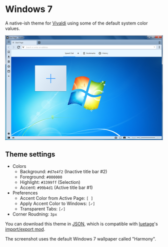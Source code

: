 # Windows 7

A native-ish theme for [Vivaldi](https://vivaldi.com) using some of the default system color values.

![Screenshot](screenshot.png)

## Theme settings

* Colors
  * Background: `#d7e4f2` (Inactive title bar #2)
  * Foreground: `#000000`
  * Highlight: `#3399ff` (Selection)
  * Accent: `#99b4d1` (Active title bar #1)
* Preferences
  * Accent Color from Active Page: `[ ]`
  * Apply Accent Color to Windows: `[✓]`
  * Transparent Tabs: `[✓]`
* Corner Roudning: `3px`

You can download this theme in [JSON](theme.json), which is compatible with [luetage](https://github.com/luetage)'s [import/export mod](https://forum.vivaldi.net/topic/33154/import-and-export-themes).

The screenshot uses the default Windows 7 wallpaper called "Harmony".
